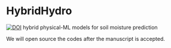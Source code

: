 # HybridHydro
[![DOI](https://zenodo.org/badge/DOI/10.5281/zenodo.7174126.svg)](https://doi.org/10.5281/zenodo.7174126)
hybrid physical-ML models for soil moisture prediction

We will open source the codes after the manuscript is accepted.
